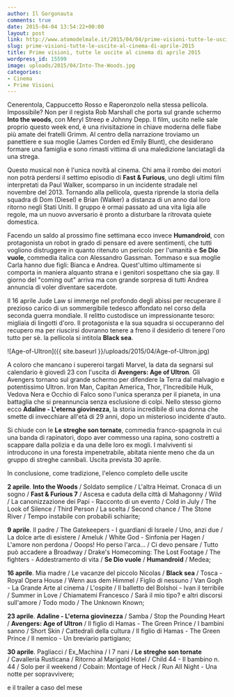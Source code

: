 ```yaml
---
author: Il Gorgonauta
comments: true
date: 2015-04-04 13:54:22+00:00
layout: post
link: http://www.atomodelmale.it/2015/04/04/prime-visioni-tutte-le-uscite-al-cinema-di-aprile-2015/
slug: prime-visioni-tutte-le-uscite-al-cinema-di-aprile-2015
title: Prime visioni, tutte le uscite al cinema di aprile 2015
wordpress_id: 15599
image: uploads/2015/04/Into-The-Woods.jpg
categories:
- Cinema
- Prime Visioni
---
```


Cenerentola, Cappuccetto Rosso e Raperonzolo nella stessa pellicola. Impossibile? Non per il regista Rob Marshall che porta sul grande schermo **Into the woods**, con Meryl Streep e Johnny Depp. Il film, uscito nelle sale proprio questo week end, è una rivisitazione in chiave moderna delle fiabe più amate dei fratelli Grimm. Al centro della narrazione troviamo un panettiere e sua moglie (James Corden ed Emily Blunt), che desiderano formare una famiglia e sono rimasti vittima di una maledizione lanciatagli da una strega.

Questo musical non è l'unica novità al cinema. Chi ama il rombo dei motori non potrà perdersi il settimo episodio di **Fast & Furious**, uno degli ultimi film interpretati da Paul Walker, scomparso in un incidente stradale nel novembre del 2013. Tornando alla pellicola, questa riprende la storia della squadra di Dom (Diesel) e Brian (Walker) a distanza di un anno dal loro ritorno negli Stati Uniti. Il gruppo è ormai passato ad una vita ligia alle regole, ma un nuovo avversario è pronto a disturbare la ritrovata quiete domestica.

Facendo un saldo al prossimo fine settimana ecco invece **Humandroid**, con protagonista un robot in grado di pensare ed avere sentimenti, che tutti vogliono distruggere in quanto ritenuto un pericolo per l'umanità e **Se Dio vuole**, commedia italica con Alessandro Gassman. Tommaso e sua moglie Carla hanno due figli: Bianca e Andrea. Quest'ultimo ultimamente si comporta in maniera alquanto strana e i genitori sospettano che sia gay. Il giorno del "coming out" arriva ma con grande sorpresa di tutti Andrea annuncia di voler diventare sacerdote.

Il 16 aprile Jude Law si immerge nel profondo degli abissi per recuperare il prezioso carico di un sommergibile tedesco affondato nel corso della seconda guerra mondiale. Il relitto custodisce un impressionante tesoro: migliaia di lingotti d'oro. Il protagonista e la sua squadra si occuperanno del recupero ma per riuscirsi dovranno tenere a freno il desiderio di tenere l'oro tutto per sè. la pellicola si intitola **Black sea**.

![Age-of-Ultron]({{ site.baseurl }}/uploads/2015/04/Age-of-Ultron.jpg)

A coloro che mancano i supereroi targati Marvel, la data da segnarsi sul calendario è giovedì 23 con l'uscita di **Avengers: Age of Ultron**. Gli Avengers tornano sul grande schermo per difendere la Terra dal malvagio e potentissimo Ultron. Iron Man, Capitan America, Thor, l'Incredibile Hulk, Vedova Nera e Occhio di Falco sono l'unica speranza per il pianeta, in una battaglia che si preannuncia senza esclusione di colpi. Nello stesso giorno ecco **Adaline - L'eterna giovinezza**, la storia incredibile di una donna che smette di invecchiare all'età di 29 anni, dopo un misterioso incidente d'auto.

Si chiude con le **Le streghe son tornate**, commedia franco-spagnola in cui una banda di rapinatori, dopo aver commesso una rapina, sono costretti a scappare dalla polizia e da una delle loro ex mogli. I malviventi si introducono in una foresta impenetrabile, abitata niente meno che da un gruppo di streghe cannibali. Uscita prevista 30 aprile.

In conclusione, come tradizione, l'elenco completo delle uscite

**2 aprile**. **Into the Woods** / Soldato semplice / L'altra Heimat. Cronaca di un sogno / **Fast & Furious 7** / Ascesa e caduta della città di Mahagonny / Wild / La canonizzazione dei Papi - Racconto di un evento / Cold in July / The Look of Silence / Third Person / La scelta / Second chance / The Stone River / Tempo instabile con probabili schiarite;

**9 aprile**. Il padre / The Gatekeepers - I guardiani di Israele / Uno, anzi due / La dolce arte di esistere / Ameluk / White God - Sinfonia per Hagen / L'amore non perdona / Ooops! Ho perso l'arca... / Ci devo pensare / Tutto può accadere a Broadway / Drake's Homecoming: The Lost Footage / The fighters - Addestramento di vita / **Se Dio vuole** / **Humandroid** / Medea;

**16 aprile**. Mia madre / Le vacanze del piccolo Nicolas / **Black sea** / Tosca - Royal Opera House / Wenn aus dem Himmel / Figlio di nessuno / Van Gogh - La Grande Arte al cinema / L'ospite / Il balletto del Bolshoi - Ivan il terribile / Summer in Love / Chiamatemi Francesco / Sarà il mio tipo? e altri discorsi sull'amore / Todo modo / The Unknown Known;

**23 aprile**. **Adaline - L'eterna giovinezza** / Samba / Stop the Pounding Heart / **Avengers: Age of Ultron** / Il figlio di Hamas - The Green Prince / I bambini sanno / Short Skin / Cattedrali della cultura / Il figlio di Hamas - The Green Prince / Il nemico - Un breviario partigiano;

**30 aprile**. Pagliacci / Ex_Machina / I 7 nani / **Le streghe son tornate** / Cavalleria Rusticana / Ritorno al Marigold Hotel / Child 44 - Il bambino n. 44 / Solo per il weekend / Cobain: Montage of Heck / Run All Night - Una notte per sopravvivere;

e il trailer a caso del mese

